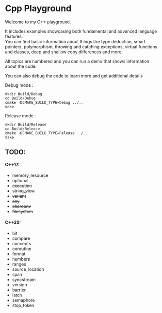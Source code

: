 # Cpp Playground

Welcome to my C++ playground.

It includes examples showcasing both fundamental and advanced language features. <br />
You can find basic information about things like type deduction, smart pointers, polymorphism, throwing and catching exceptions, virtual functions and classes, deep and shallow copy differences and more.

All topics are numbered and you can run a demo that shows information about the code. <br />

You can also debug the code to learn more and get additional details

Debug mode :
```
mkdir Build/Debug 
cd Build/Debug
cmake -DCMAKE_BUILD_TYPE=Debug ../..
make
```

Release mode :
```
mkdir Build/Release
cd Build/Release
cmake -DCMAKE_BUILD_TYPE=Release ../..
make
```

## TODO:

#### C++17:

- memory_resource
- optional
- ~~execution~~
- ~~string_view~~
- ~~variant~~ 
- ~~any~~
- ~~charconv~~
- ~~filesystem~~

#### C++20:
- bit
- compare
- concepts
- coroutine
- format
- numbers
- ranges
- source_location
- span
- syncstream
- version
- barrier
- latch
- semaphore
- stop_token 

